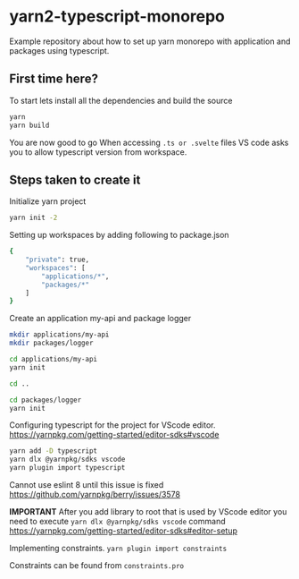 # yarn2-typescript-monorepo
Example repository about how to set up yarn monorepo with application and packages using typescript.

## First time here?
To start lets install all the dependencies and build the source
```sh
yarn
yarn build
```
You are now good to go
When accessing `.ts or .svelte` files VS code asks you to allow typescript version from workspace.

## Steps taken to create it
Initialize yarn project
```sh
yarn init -2
```

Setting up workspaces by adding following to package.json
```sh
{
    "private": true,
    "workspaces": [
        "applications/*",
        "packages/*"
    ]
}
```

Create an application my-api and package logger
```sh
mkdir applications/my-api
mkdir packages/logger

cd applications/my-api
yarn init

cd ..

cd packages/logger
yarn init
```

Configuring typescript for the project for VScode editor.
https://yarnpkg.com/getting-started/editor-sdks#vscode
```sh
yarn add -D typescript
yarn dlx @yarnpkg/sdks vscode
yarn plugin import typescript
```

Cannot use eslint 8 until this issue is fixed
https://github.com/yarnpkg/berry/issues/3578

**IMPORTANT** After you add library to root that is used by VScode editor you need to execute `yarn dlx @yarnpkg/sdks vscode` command
https://yarnpkg.com/getting-started/editor-sdks#editor-setup

Implementing constraints.
`yarn plugin import constraints`

Constraints can be found from `constraints.pro`
